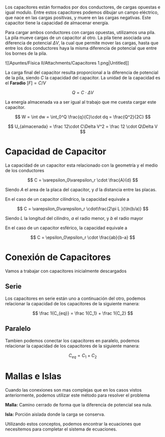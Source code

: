 Los capacitores están formados por dos conductores, de cargas opuestas e igual modulo. Entre estos capacitores podemos dibujar un campo eléctrico, que nace en las cargas positivas, y muere en las cargas negativas. Este capacitor tiene la capacidad de almacenar energía.

Para cargar ambos conductores con cargas opuestas, utilizamos una pila. La pila mueve cargas de un capacitor al otro. La pila tiene asociada una diferencia de potencial $\Delta V$, la cual que permite mover las cargas, hasta que entre los dos conductores haya la misma diferencia de potencial que entre los bornes de la pila. 

![[Apuntes/Física II/Attachments/Capacitores 1.png|Untitled]]

La carga final del capacitor resulta proporcional a la diferencia de potencial de la pila, siendo $C$ la capacidad del capacitor. La unidad de la capacidad es el **Faradio** $[F] = C/V$

$$
Q = C \cdot \Delta V
$$

La energía almacenada va a ser igual al trabajo que me cuesta cargar este capacitor.

$$
W = \int dw = \int_0^Q \frac{q}{C}\cdot dq = \frac{Q^2}{2C}
$$

$$
U_{almacenada} = \frac 12\cdot C\Delta V^2 = \frac 12 \cdot Q\Delta V 
$$

# Capacidad de Capacitor

La capacidad de un capacitor esta relacionado con la geometría y el medio de los conductores

$$
C = \varepsilon_0\varepsilon_r \cdot \frac{A}{d}
$$

Siendo $A$ el area de la placa del capacitor, y $d$ la distancia entre las placas.

En el caso de un capacitor cilíndrico, la capacidad equivale a

$$
C = \varepsilon_0\varepsilon_r \cdot\frac{2\pi L }{\ln(b/a)}
$$

Siendo $L$ la longitud del cilindro, $a$ el radio menor, y $b$ el radio mayor

En el caso de un capacitor esférico, la capacidad equivale a

$$
C = \epsilon_0\epsilon_r \cdot \frac{ab}{b-a}
$$

# Conexión de Capacitores

Vamos a trabajar con capacitores inicialmente descargados

## Serie

Los capacitores en serie están uno a continuación del otro, podemos relacionar la capacidad de los capacitores de la siguiente manera:

$$
\frac 1{C_{eq}} = \frac 1{C_1} + \frac 1{C_2}
$$

## Paralelo

Tambien podemos conectar los capacitores en paralelo, podemos relacionar la capacidad de los capacitores de la siguiente manera:

$$
C_{eq} = C_1 + C_2
$$

# Mallas e Islas

Cuando las conexiones son mas complejas que en los casos vistos anteriormente, podemos utilizar este método para resolver el problema

**Malla:** Camino cerrado de forma que la diferencia de potencial sea nula.

**Isla:** Porción aislada donde la carga se conserva.

Utilizando estos conceptos, podemos encontrar la ecuaciones que necesitemos para completar el sistema de ecuaciones.